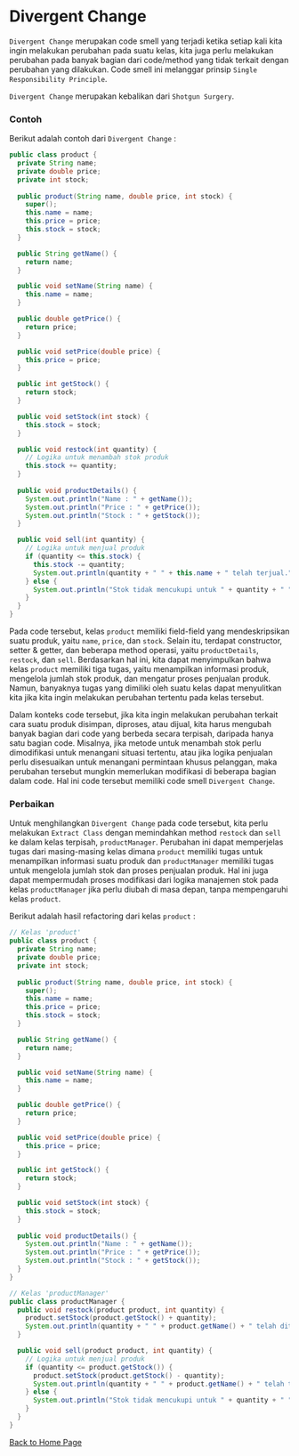 # Divergent Change

`Divergent Change` merupakan code smell yang terjadi ketika setiap kali kita ingin melakukan perubahan pada suatu kelas, kita juga perlu melakukan perubahan pada banyak bagian dari code/method yang tidak terkait dengan perubahan yang dilakukan. Code smell ini melanggar prinsip `Single Responsibility Principle`. 

`Divergent Change` merupakan kebalikan dari `Shotgun Surgery`.

### Contoh

Berikut adalah contoh dari `Divergent Change` :

```java
public class product {
  private String name;
  private double price;
  private int stock;
    
  public product(String name, double price, int stock) {
    super();
    this.name = name;
    this.price = price;
    this.stock = stock;
  }

  public String getName() {
    return name;
  }

  public void setName(String name) {
    this.name = name;
  }

  public double getPrice() {
    return price;
  }

  public void setPrice(double price) {
    this.price = price;
  }

  public int getStock() {
    return stock;
  }

  public void setStock(int stock) {
    this.stock = stock;
  }

  public void restock(int quantity) {
    // Logika untuk menambah stok produk
    this.stock += quantity;
  }
    
  public void productDetails() {
    System.out.println("Name : " + getName());
    System.out.println("Price : " + getPrice());
    System.out.println("Stock : " + getStock());
  }

  public void sell(int quantity) {
    // Logika untuk menjual produk
    if (quantity <= this.stock) {
      this.stock -= quantity;
      System.out.println(quantity + " " + this.name + " telah terjual.");
    } else {
      System.out.println("Stok tidak mencukupi untuk " + quantity + " " + this.name);
    }
  }
}
```

Pada code tersebut, kelas `product` memiliki field-field yang mendeskripsikan suatu produk, yaitu `name`, `price`, dan `stock`. Selain itu, terdapat constructor, setter & getter, dan beberapa method operasi, yaitu `productDetails`, `restock`, dan `sell`. Berdasarkan hal ini, kita dapat menyimpulkan bahwa kelas `product` memiliki tiga tugas, yaitu menampilkan informasi produk, mengelola jumlah stok produk, dan mengatur proses penjualan produk. Namun, banyaknya tugas yang dimiliki oleh suatu kelas dapat menyulitkan kita jika kita ingin melakukan perubahan tertentu pada kelas tersebut.

Dalam konteks code tersebut, jika kita ingin melakukan perubahan terkait cara suatu produk disimpan, diproses, atau dijual, kita harus mengubah banyak bagian dari code yang berbeda secara terpisah, daripada hanya satu bagian code. Misalnya, jika metode untuk menambah stok perlu dimodifikasi untuk menangani situasi tertentu, atau jika logika penjualan perlu disesuaikan untuk menangani permintaan khusus pelanggan, maka perubahan tersebut mungkin memerlukan modifikasi di beberapa bagian dalam code. Hal ini code tersebut memiliki code smell `Divergent Change`.

### Perbaikan

Untuk menghilangkan `Divergent Change` pada code tersebut, kita perlu melakukan `Extract Class` dengan memindahkan method `restock` dan `sell` ke dalam kelas terpisah, `productManager`. Perubahan ini dapat memperjelas tugas dari masing-masing kelas dimana `product` memiliki tugas untuk menampilkan informasi suatu produk dan `productManager` memiliki tugas untuk mengelola jumlah stok dan proses penjualan produk. Hal ini juga dapat mempermudah proses modifikasi dari logika manajemen stok pada kelas `productManager` jika perlu diubah di masa depan, tanpa mempengaruhi kelas `product`.

Berikut adalah hasil refactoring dari kelas `product` :

```java
// Kelas 'product'
public class product {
  private String name;
  private double price;
  private int stock;
    
  public product(String name, double price, int stock) {
    super();
    this.name = name;
    this.price = price;
    this.stock = stock;
  }

  public String getName() {
    return name;
  }

  public void setName(String name) {
    this.name = name;
  }

  public double getPrice() {
    return price;
  }

  public void setPrice(double price) {
    this.price = price;
  }

  public int getStock() {
    return stock;
  }

  public void setStock(int stock) {
    this.stock = stock;
  }
    
  public void productDetails() {
    System.out.println("Name : " + getName());
    System.out.println("Price : " + getPrice());
    System.out.println("Stock : " + getStock());
  }    
}
```

```java
// Kelas 'productManager'
public class productManager {
  public void restock(product product, int quantity) {
    product.setStock(product.getStock() + quantity);
    System.out.println(quantity + " " + product.getName() + " telah ditambahkan ke dalam stok.");
  }

  public void sell(product product, int quantity) {
    // Logika untuk menjual produk
    if (quantity <= product.getStock()) {
      product.setStock(product.getStock() - quantity);
      System.out.println(quantity + " " + product.getName() + " telah terjual.");
    } else {
      System.out.println("Stok tidak mencukupi untuk " + quantity + " " + product.getName());
    }
  }
}
```

[Back to Home Page](https://jonathanchr1.github.io/code-re/)
